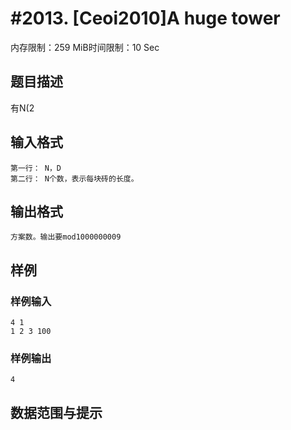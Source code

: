 # #2013. [Ceoi2010]A huge tower

内存限制：259 MiB时间限制：10 Sec

## 题目描述

有N(2

## 输入格式

	第一行： N，D
	第二行： N个数，表示每块砖的长度。

## 输出格式

	方案数。输出要mod1000000009

## 样例

### 样例输入

    
    4 1
    1 2 3 100
    
    

### 样例输出

    
    4
    

## 数据范围与提示

